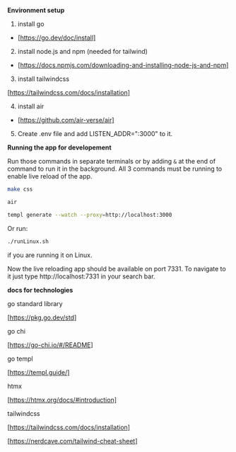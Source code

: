 **Environment setup**

1. install go

- [https://go.dev/doc/install]

2. install node.js and npm (needed for tailwind)

- [https://docs.npmjs.com/downloading-and-installing-node-js-and-npm]

3. install tailwindcss

[https://tailwindcss.com/docs/installation]

4. install air

- [https://github.com/air-verse/air]

5. Create .env file and add LISTEN_ADDR=":3000" to it.

**Running the app for developement**

Run those commands in separate terminals or by adding `&` at the end of command to run it in the background.
All 3 commands must be running to enable live reload of the app.

```bash
make css
```

```bash
air
```

```bash
templ generate --watch --proxy=http://localhost:3000
```

Or run:

```bash
./runLinux.sh
```

if you are running it on Linux.

Now the live reloading app should be available on port 7331. To navigate to it just type http://localhost:7331 in your search bar.

**docs for technologies**

go standard library

[https://pkg.go.dev/std]

go chi

[https://go-chi.io/#/README]

go templ

[https://templ.guide/]

htmx

[https://htmx.org/docs/#introduction]

tailwindcss

[https://tailwindcss.com/docs/installation]

[https://nerdcave.com/tailwind-cheat-sheet]
